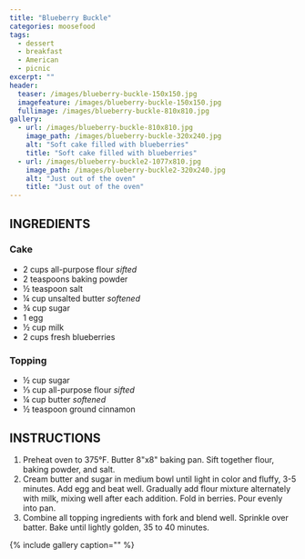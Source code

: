 ```yaml
---
title: "Blueberry Buckle"
categories: moosefood
tags: 
  - dessert
  - breakfast
  - American
  - picnic
excerpt: ""
header:
  teaser: /images/blueberry-buckle-150x150.jpg
  imagefeature: /images/blueberry-buckle-150x150.jpg
  fullimage: /images/blueberry-buckle-810x810.jpg
gallery:
  - url: /images/blueberry-buckle-810x810.jpg
    image_path: /images/blueberry-buckle-320x240.jpg
    alt: "Soft cake filled with blueberries"
    title: "Soft cake filled with blueberries"
  - url: /images/blueberry-buckle2-1077x810.jpg
    image_path: /images/blueberry-buckle2-320x240.jpg
    alt: "Just out of the oven"
    title: "Just out of the oven"  
---
```


## INGREDIENTS

### Cake
* 2 cups all-purpose flour *sifted*
* 2 teaspoons baking powder
* ½ teaspoon salt
* ¼ cup unsalted butter *softened*
* ¾ cup sugar
* 1 egg
* ½ cup milk
* 2 cups fresh blueberries

### Topping
* ½ cup sugar
* ⅓ cup all-purpose flour *sifted*
* ¼ cup butter *softened*
* ½ teaspoon ground cinnamon

## INSTRUCTIONS
1. Preheat oven to 375°F. Butter 8"x8" baking pan. Sift together flour, baking powder, and salt.
2. Cream butter and sugar in medium bowl until light in color and fluffy, 3-5 minutes. Add egg and beat well. Gradually add flour mixture alternately with milk, mixing well after each addition. Fold in berries. Pour evenly into pan.
3. Combine all topping ingredients with fork and blend well. Sprinkle over batter. Bake until lightly golden, 35 to 40 minutes.

{% include gallery caption="" %}